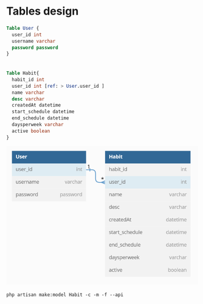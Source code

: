 # Tables design

```sql
Table User {
  user_id int
  username varchar 
  password password
}


Table Habit{
  habit_id int
  user_id int [ref: > User.user_id ] 
  name varchar
  desc varchar
  createdAt datetime
  start_schedule datetime
  end_schedule datetime
  daysperweek varchar
  active boolean
}
```

![](img/tables.png)

```php artisan make:model Habit -c -m -f --api ```
